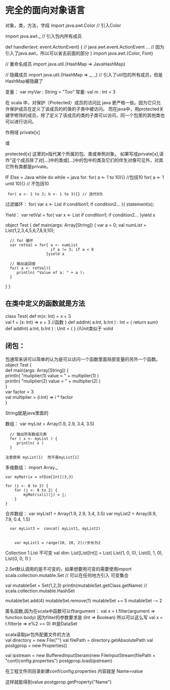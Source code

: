 完全的面向对象语言
================
对象，类，方法，字段
import java.awt.Color  // 引入Color
 
import java.awt._  // 引入包内所有成员
 
def handler(evt: event.ActionEvent) { // java.awt.event.ActionEvent
  ...  // 因为引入了java.awt，所以可以省去前面的部分
}
import java.awt.{Color, Font}
 
// 重命名成员
import java.util.{HashMap => JavaHashMap}
 
// 隐藏成员
import java.util.{HashMap => _, _} // 引入了util包的所有成员，但是HashMap被隐藏了



变量： var myVar : String = "Too"
常量:  val m : Int = 3

在 scala 中，对保护（Protected）成员的访问比 java 更严格一些。因为它只允许保护成员在定义了该成员的的类的子类中被访问。
而在java中，用protected关键字修饰的成员，除了定义了该成员的类的子类可以访问，同一个包里的其他类也可以进行访问。

作用域
private[x] 

或 

protected[x]
这里的x指代某个所属的包、类或单例对象。
如果写成private[x],读作"这个成员除了对[…]中的类或[…]中的包中的类及它们的伴生对像可见外，对其它所有类都是private。

IF Else = Java
while do while = java
for:
       for( a <- 1 to 10){} //包括10
       for( a <- 1 until 10){} // 不包括10
        
     for( a <- 1 to 3; b <- 1 to 3){} // 迭代9次
   
 过滤循环：
   for( var x <- List
      if condition1; if condition2...
   ){
   statement(s);
   
   Yield：
     var retVal = for{ var x <- List
     if condition1; if condition2...
}yield x

object Test {
   def main(args: Array[String]) {
      var a = 0;
      val numList = List(1,2,3,4,5,6,7,8,9,10);

      // for 循环
      var retVal = for{ a <- numList 
                        if a != 3; if a < 8
                      }yield a

      // 输出返回值
      for( a <- retVal){
         println( "Value of a: " + a );
      }
   }
}


在类中定义的函数就是方法
----------------

class Test{
  def m(x: Int) = x + 3    
  val f = (x: Int) => x + 3  //函数
}
 def addInt( a:Int, b:Int ) : Int = {    return sum}
 def addInt( a:Int, b:Int ) : Unit = { }  //Unit类似于 volid  
  

闭包：
---------------

包通常来讲可以简单的认为是可以访问一个函数里面局部变量的另外一个函数。
object Test {  
   def main(args: Array[String]) {  
      println( "muliplier(1) value = " +  multiplier(1) )  
      println( "muliplier(2) value = " +  multiplier(2) )  
   }  
   var factor = 3  
   val multiplier = (i:Int) => i * factor  
}  

String就是java里面的

数组：
 var myList = Array(1.9, 2.9, 3.4, 3.5)
      
      // 输出所有数组元素
      for ( x <- myList ) {
         println( x )
      }
      
    注意使用 myList(1)  而不是myList[1]
    
   多维数组：
   import Array._  

    var myMatrix = ofDim[Int](3,3)
  
    for (i <- 0 to 2) {
        for (j <- 0 to 2) {
            myMatrix(i)(j) = j;
        }
    }
      
   合并数组：
     var myList1 = Array(1.9, 2.9, 3.4, 3.5)
      var myList2 = Array(8.9, 7.9, 0.4, 1.5)

      var myList3 =  concat( myList1, myList2)
      
      
        var myList1 = range(10, 20, 2)//步长为2
        
        
Collection
    1.List  不可变
    val dim: List[List[Int]] =
   List(
      List(1, 0, 0),
      List(0, 1, 0),
      List(0, 0, 1)
   )
   
   2.Set默认调用的是不可变的，如果想要用可变的需要使用import scala.collection.mutable.Set // 可以在任何地方引入 可变集合
   
   val mutableSet = Set(1,2,3)
println(mutableSet.getClass.getName) // scala.collection.mutable.HashSet

mutableSet.add(4)
mutableSet.remove(1)
mutableSet += 5
mutableSet -= 2

匿名函数,因为在scala中函数可以作argument：
    val x = t.filter(argument => function body)
    因为filter的参数要求是 (Int => Boolean)
    所以可以这么写
    val x = t.filter(e => e%2 == 0)  #t是DataSet
    
scala读取jar包外配置文件的方法  
val directory = new File("")
val filePath = directory.getAbsolutePath
val postgprop = new Properties()

val ipstream = new BufferedInputSteram(new FileInputStream(filePath + "conf/config.properties")
postgprop.load(ipstream)

在工程文件同目录新建conf/config.properties
内容就是
Name=value



这样就能得到value
postgprop.getProperty("Name")
    
